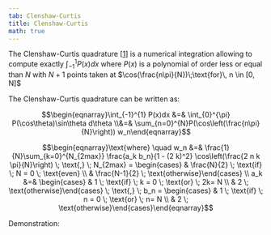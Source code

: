 ```yaml
---
tab: Clenshaw-Curtis
title: Clenshaw-Curtis
math: true
---
```


The Clenshaw-Curtis quadrature [[1](https://en.wikipedia.org/wiki/Clenshaw%E2%80%93Curtis_quadrature)] is a numerical integration allowing to compute exactly $\int_{-1}^{1} P(x) dx$ where $P(x)$ is a polynomial of order less or equal than $N$ with $N + 1$ points taken at $\cos(\frac{n\pi}{N})\;\text{for}\, n \in [0, N]$

The Clenshaw-Curtis quadrature can be written as:

$$\begin{eqnarray}\int_{-1}^{1} P(x)dx &=&  \int_{0}^{\pi} P(\cos\theta)\sin\theta d\theta 
\\&=& \sum_{n=0}^{N}P(\cos\left(\frac{n\pi}{N}\right)) w_n\end{eqnarray}$$

$$\begin{eqnarray}\text{where} \quad w_n &=& \frac{1}{N}\sum_{k=0}^{N_{2max}} \frac{a_k b_n}{1 - (2 k)^2} \cos\left(\frac{2 n k \pi}{N}\right) 
\; \text{,} \; N_{2max} = \begin{cases} & \frac{N}{2} \; \text{if} \; N = 0 \; \text{even} \\ & \frac{N-1}{2} \; \text{otherwise}\end{cases}
\\ a_k &=& \begin{cases} & 1 \; \text{if} \; k = 0 \; \text{or} \; 2k= N \\ & 2 \; \text{otherwise}\end{cases}
\; \text{,} \; b_n = \begin{cases} & 1 \; \text{if} \; n = 0 \; \text{or} \; n= N \\ & 2 \; \text{otherwise}\end{cases}\end{eqnarray}$$ 

Demonstration: